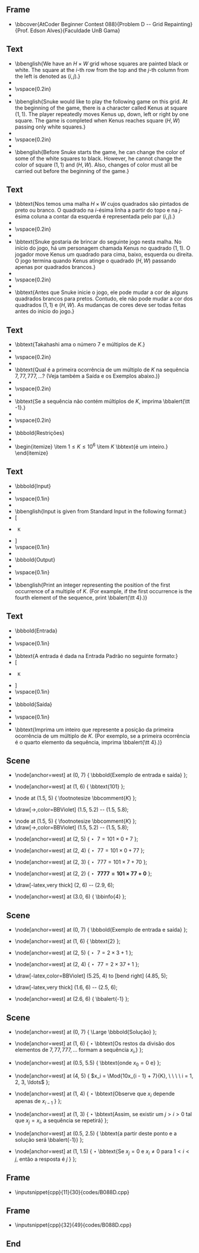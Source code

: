 ## Frame
+ \bbcover{AtCoder Beginner Contest 088}{Problem D -- Grid Repainting}{Prof. Edson Alves}{Faculdade UnB Gama}

## Text
+ \bbenglish{We have an $H\times W$ grid whose squares are painted black or white. The square at the $i$-th row from the top and the $j$-th column from the left is denoted as $(i, j)$.}
+
+ \vspace{0.2in}
+ 
+ \bbenglish{Snuke would like to play the following game on this grid. At the beginning of the game, there is a character called Kenus at square $(1, 1)$. The player repeatedly moves Kenus up, down, left or right by one square. The game is completed when Kenus reaches square $(H, W)$ passing only white squares.}
+
+ \vspace{0.2in}
+ 
+ \bbenglish{Before Snuke starts the game, he can change the color of some of the white squares to black. However, he cannot change the color of square $(1, 1)$ and $(H, W)$. Also, changes of color must all be carried out before the beginning of the game.}

## Text
+ \bbtext{Nos temos uma malha $H\times W$ cujos quadrados são pintados de preto ou branco. O quadrado na $i$-ésima linha a partir do topo e na $j$-ésima coluna a contar da esquerda é representada pelo par $(i, j)$.}
+
+ \vspace{0.2in}
+ 
+ \bbtext{Snuke gostaria de brincar do seguinte jogo nesta malha. No início do jogo, há um personagem chamada Kenus no quadrado $(1, 1)$. O jogador move Kenus um quadrado para cima, baixo, esquerda ou direita. O jogo termina quando Kenus atinge o quadrado $(H, W)$ passando apenas por quadrados brancos.}
+
+ \vspace{0.2in}
+ 
+ \bbtext{Antes que Snuke inicie o jogo, ele pode mudar a cor de alguns quadrados brancos para pretos. Contudo, ele não pode mudar a cor dos quadrados $(1, 1)$ e $(H, W)$. As mudanças de cores deve ser todas feitas antes do início do jogo.}

## Text
+ \bbtext{Takahashi ama o número $7$ e múltiplos de $K$.}
+
+ \vspace{0.2in}
+ 
+ \bbtext{Qual é a primeira ocorrência de um múltiplo de $K$ na sequência $7, 77, 777, \ldots$? (Veja também a Saída e os Exemplos abaixo.)}
+
+ \vspace{0.2in}
+ 
+ \bbtext{Se a sequência não contém múltiplos de $K$, imprima \bbalert{\tt -1}.}
+
+ \vspace{0.2in}
+
+ \bbbold{Restrições}
+
+ \begin{itemize} \item $1\leq K\leq 10^6$ \item $K$ \bbtext{é um inteiro.} \end{itemize}

## Text
+ \bbbold{Input}
+
+ \vspace{0.1in}
+
+ \bbenglish{Input is given from Standard Input in the following format:}
+ \[
+      K
+ \]
+ \vspace{0.1in}
+
+ \bbbold{Output}
+
+ \vspace{0.1in}
+
+ \bbenglish{Print an integer representing the position of the first occurrence of a multiple of $K$. (For example, if the first occurrence is the fourth element of the sequence, print \bbalert{\tt 4}.)}

## Text
+ \bbbold{Entrada}
+
+ \vspace{0.1in}
+
+ \bbtext{A entrada é dada na Entrada Padrão no seguinte formato:}
+ \[
+      K
+ \]
+ \vspace{0.1in}
+
+ \bbbold{Saída}
+
+ \vspace{0.1in}
+
+ \bbtext{Imprima um inteiro que represente a posição da primeira ocorrência de um múltiplo de $K$. (Por exemplo, se a primeira ocorrência é o quarto elemento da sequência, imprima \bbalert{\tt 4}.)}

## Scene
+ \node[anchor=west] at (0, 7) { \bbbold{Exemplo de entrada e saída} };

+ \node[anchor=west] at (1, 6) { \bbtext{101} };

+ \node at (1.5, 5) { \footnotesize \bbcomment{$K$} };
+ \draw[->,color=BBViolet] (1.5, 5.2) -- (1.5, 5.8);

- \node at (1.5, 5) { \footnotesize \bbcomment{$K$} };
- \draw[->,color=BBViolet] (1.5, 5.2) -- (1.5, 5.8);
+ \node[anchor=west] at (2, 5) { $\star\ \ 7 = 101\times 0 + 7$ };

+ \node[anchor=west] at (2, 4) { $\star\ \ 77 = 101\times 0 + 77$ };

+ \node[anchor=west] at (2, 3) { $\star\ \ 777 = 101\times 7 + 70$ };

+ \node[anchor=west] at (2, 2) { $\star\ \ \mathbf{7777 = 101\times 77 + 0}$ };

+ \draw[-latex,very thick] (2, 6) -- (2.9, 6);
+ \node[anchor=west] at (3.0, 6) { \bbinfo{4} };

## Scene
+ \node[anchor=west] at (0, 7) { \bbbold{Exemplo de entrada e saída} };

+ \node[anchor=west] at (1, 6) { \bbtext{2} };

+ \node[anchor=west] at (2, 5) { $\star\ \ 7 = 2\times 3 + 1$ };

+ \node[anchor=west] at (2, 4) { $\star\ \ 77 = 2\times 37 + 1$ };

+ \draw[-latex,color=BBViolet] (5.25, 4) to [bend right] (4.85, 5);

+ \draw[-latex,very thick] (1.6, 6) -- (2.5, 6);
+ \node[anchor=west] at (2.6, 6) { \bbalert{-1} };

## Scene
+ \node[anchor=west] at (0, 7) { \Large \bbbold{Solução} };

+ \node[anchor=west] at (1, 6) { $\star$ \bbtext{Os restos da divisão dos elementos de $7, 77, 777, \ldots$ formam a sequência $x_i$,} };
+ \node[anchor=west] at (0.5, 5.5) { \bbtext{onde $x_0 = 0$ e} };
+ \node[anchor=west] at (4, 5) { $x_i = \Mod{10x_{i - 1} + 7}{K}, \ \ \ \ i = 1, 2, 3, \ldots$ };

+ \node[anchor=west] at (1, 4) { $\star$ \bbtext{Observe que $x_i$ depende apenas de $x_{i - 1}$ } };

+ \node[anchor=west] at (1, 3) { $\star$ \bbtext{Assim, se existir um $j > i > 0$ tal que $x_j = x_i$, a sequência se repetirá} };
+ \node[anchor=west] at (0.5, 2.5) { \bbtext{a partir deste ponto e a solução será \bbalert{-1}} };

+ \node[anchor=west] at (1, 1.5) { $\star$ \bbtext{Se $x_j = 0$ e $x_i \neq 0$ para $1 < i < j$, então a resposta é $j$ } };

## Frame
+ \inputsnippet{cpp}{11}{30}{codes/B088D.cpp}

## Frame
+ \inputsnippet{cpp}{32}{49}{codes/B088D.cpp}

## End
